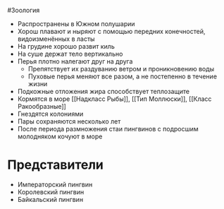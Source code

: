 #Зоология 
- Распространены в Южном полушарии
- Хорош плавают и ныряют с помощью передних конечностей, видоизменённых в ласты
- На грудине хорошо развит киль
- На суше держат тело вертикально
- Перья плотно налегают друг на друга
	- Препятствует их раздуванию ветром и проникновению воды
	- Пуховые перья меняют все разом, а не постепенно в течение жизни 
- Подкожные отложения жира способствует теплозащите
- Кормятся в море [[Надкласс Рыбы]], [[Тип Моллюски]], [[Класс Ракообразные]]
- Гнездятся колониями
- Пары сохраняются несколько лет
- После периода размножения стаи пингвинов с подросшим молодняком кочуют в море 
# Представители 
- Императорский пингвин
- Королевский пингвин
- Байкальский пингвин 